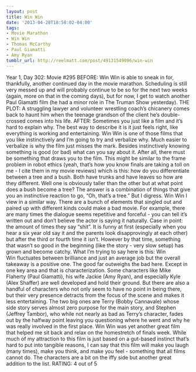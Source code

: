 ```yaml
---
layout: post
title: Win Win
date: '2013-04-28T18:58:02-04:00'
tags:
- Movie Marathon
- Win Win
- Thomas McCarthy
- Paul Giamatti
- Amy Ryan
tumblr_url: http://reelmatt.com/post/49131549096/win-win
---
```



Year 1, Day 302: Movie #295
BEFORE: Win Win is able to sneak in for, thankfully, another continued day in the movie marathon. Scheduling is still very messed up and will probably continue to be so for the next two weeks (again, more on that in the coming days), but for now, I get to watch another Paul Giamatti film (he had a minor role in The Truman Show yesterday).
THE PLOT: A struggling lawyer and volunteer wrestling coach’s chicanery comes back to haunt him when the teenage grandson of the client he’s double-crossed comes into his life.
AFTER: Sometimes you just like a film and it’s hard to explain why. The best way to describe it is it just feels right, like everything is working and entertaining. Win Win is one of those films that you like instinctively and I’m going to try and verbalize why. Much easier to verbalize is why the film just misses the mark.
Besides instinctively knowing something is good (or bad) what can you say about it. After all, there must be something that draws you to the film. This might be similar to the frame problem in robot ethics (yeah, that’s how you know finals are taking a toll on me - I cite them in my movie reviews) which is this: how do you differentiate between a tree and a bush. Both have trunks and have leaves so how are they different. Well one is obviously taller than the other but at what point does a bush become a tree? The answer is a combination of things that give you an instinctive reaction to go, “Oh, that’s a tree.” But I digress. Win Win I view in a similar way. There are a bunch of elements that singled out and paired up with different kinds could make a bad movie. For example, there are many times the dialogue seems repetitive and forceful - you can tell it’s written out and don’t believe the actor is saying it naturally. Case in point: the amount of times they say “shit”. It is funny at first (especially when you hear a six year old say it and the parents look disapprovingly at each other) but after the third or fourth time it isn’t. However by that time, something that wasn’t so good in the beginning (like the story - very slow setup) has grown and become catchy. What I’m trying to say here is this: Win Win fluctuates between brilliance and just an average job but the overall takeaway is a positive one. The good far outweighs the bad here.
Except in one key area and that is characterization. Some characters like Mike Flaherty (Paul Giamatti), his wife Jackie (Amy Ryan), and especially Kyle (Alex Shaffer) are well developed and hold their ground. But there are also a handful of characters who not only seem to have no point in being there, but their very presence detracts from the focus of the scene and makes it less entertaining. The two big ones are Terry (Bobby Cannavale) whose side story serves almost zero purpose for the main story, and Stephen (Jeffrey Tambor), who while not nearly as bad as Terry’s character, fades out by the halfway point leaving you questioning where he went and why he was really involved in the first place.
Win Win was yet another great film that helped me sit back and relax on the homestretch of finals week. While much of my attraction to this film is just based on a gut-based instinct that’s hard to put into tangible reasons, I can say that this film will make you laugh (many times), make you think, and make you feel - something that all films cannot do. The characters are a bit on the iffy side but another great addition to the list.
RATING: 4 out of 5
